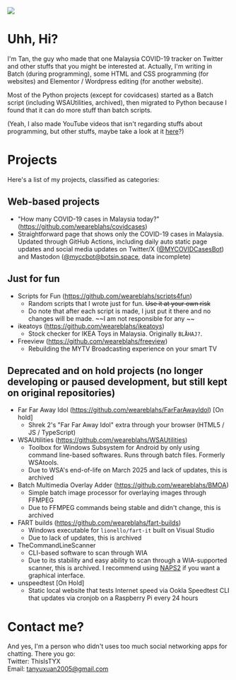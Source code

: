 ![](https://github-profile-summary-cards.vercel.app/api/cards/profile-details?username=weareblahs&theme=monokai)

# Uhh, Hi?
I'm Tan, the guy who made that one Malaysia COVID-19 tracker on Twitter and other stuffs that you might be interested at. Actually, I'm writing in Batch (during programming), some HTML and CSS programming (for websites) and Elementor / Wordpress editing (for another website).

Most of the Python projects (except for covidcases) started as a Batch script (including WSAUtilities, archived), then migrated to Python because I found that it can do more stuff than batch scripts.
  
(Yeah, I also made YouTube videos that isn't regarding stuffs about programming, but other stuffs, maybe take a look at it [here](https://www.youtube.com/c/OogaChakaOogaOoga)?)  

# Projects
Here's a list of my projects, classified as categories:
## Web-based projects
 - "How many COVID-19 cases in Malaysia today?" (https://github.com/weareblahs/covidcases)
 - Straightforward page that shows only the COVID-19 cases in Malaysia. Updated through GitHub Actions, including daily auto static page updates and social media updates on Twitter/X ([@MYCOVIDCasesBot](https://twitter.com/MYCOVIDCasesBot)) and Mastodon ([@myccbot@botsin.space](https://botsin.space/@myccbot), data incomplete)

## Just for fun
 - Scripts for Fun (https://github.com/weareblahs/scripts4fun)
   - Random scripts that I wrote just for fun. ~~Use it at your own risk~~
   - Do note that after each script is made, I just put it there and no changes will be made. ~~I am not responsible for any ~~
 - ikeatoys (https://github.com/weareblahs/ikeatoys)
   - Stock checker for IKEA Toys in Malaysia. Originally ``BLÅHAJ?``.
 - Freeview (https://github.com/weareblahs/freeview)
   - Rebuilding the MYTV Broadcasting experience on your smart TV

## Deprecated and on hold projects (no longer developing or paused development, but still kept on original repositories)
 - Far Far Away Idol (https://github.com/weareblahs/FarFarAwayIdol) [On hold]
   - Shrek 2's "Far Far Away Idol" extra through your browser (HTML5 / JS / TypeScript)
 - WSAUtilities (https://github.com/weareblahs/WSAUtilities)
   - Toolbox for Windows Subsystem for Android by only using command line-based softwares. Runs through batch files. Formerly WSAtools.
   - Due to WSA's end-of-life on March 2025 and lack of updates, this is archived
 - Batch Multimedia Overlay Adder (https://github.com/weareblahs/BMOA)
   - Simple batch image processor for overlaying images through FFMPEG
   - Due to FFMPEG commands being stable and didn't change, this is archived
 - FART builds (https://github.com/weareblahs/fart-builds)
   - Windows executable for ``lionello/fart-it`` built on Visual Studio
   - Due to lack of updates, this is archived
 - TheCommandLineScanner
   - CLI-based software to scan through WIA
   - Due to its stability and easy ability to scan through a WIA-supported scanner, this is archived. I recommend using [NAPS2](https://github.com/cyanfish/naps2/releases) if you want a graphical interface. 
 - unspeedtest [On Hold]
   - Static local website that tests Internet speed via Ookla Speedtest CLI that updates via cronjob on a Raspberry Pi every 24 hours

# Contact me?
And yes, I'm a person who didn't uses too much social networking apps for chatting. There you go:  
Twitter: ThisIsTYX  
Email: tanyuxuan2005@gmail.com